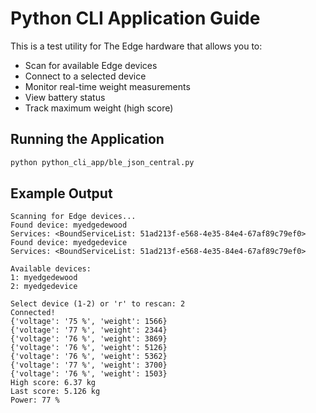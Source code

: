 # Python CLI Application Guide
This is a test utility for The Edge hardware that allows you to:
- Scan for available Edge devices
- Connect to a selected device
- Monitor real-time weight measurements
- View battery status
- Track maximum weight (high score)


## Running the Application
```bash
python python_cli_app/ble_json_central.py
```

## Example Output
```
Scanning for Edge devices...
Found device: myedgedewood
Services: <BoundServiceList: 51ad213f-e568-4e35-84e4-67af89c79ef0>
Found device: myedgedevice
Services: <BoundServiceList: 51ad213f-e568-4e35-84e4-67af89c79ef0>

Available devices:
1: myedgedewood
2: myedgedevice

Select device (1-2) or 'r' to rescan: 2
Connected!
{'voltage': '75 %', 'weight': 1566}
{'voltage': '77 %', 'weight': 2344}
{'voltage': '76 %', 'weight': 3869}
{'voltage': '76 %', 'weight': 5126}
{'voltage': '76 %', 'weight': 5362}
{'voltage': '77 %', 'weight': 3700}
{'voltage': '76 %', 'weight': 1503}
High score: 6.37 kg
Last score: 5.126 kg
Power: 77 %
```

